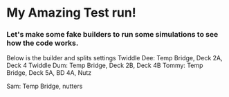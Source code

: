 # My Amazing Test run!

### Let's make some fake builders to run some simulations to see how the code works.

Below is the builder and splits settings
Twiddle Dee: Temp Bridge, Deck 2A, Deck 4
Twiddle Dum: Temp Bridge, Deck 2B, Deck 4B
Tommy: Temp Bridge, Deck 5A, BD 4A, Nutz

Sam: Temp Bridge, nutters
